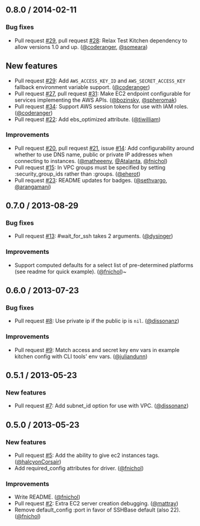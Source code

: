 ## 0.8.0 / 2014-02-11

### Bug fixes

* Pull request [#29][], pull request [#28][]: Relax Test Kitchen dependency to allow versions 1.0 and up. ([@coderanger][], [@someara][])

## New features

* Pull request [#29][]: Add `AWS_ACCESS_KEY_ID` and `AWS_SECRET_ACCESS_KEY` fallback environment variable support. ([@coderanger][])
* Pull request [#27][], pull request [#31][]: Make EC2 endpoint configurable for services implementing the AWS APIs. ([@bozinsky][], [@spheromak][])
* Pull request [#34][]: Support AWS session tokens for use with IAM roles. ([@coderanger][])
* Pull request [#22][]: Add ebs_optimized attribute. ([@tiwilliam][])

### Improvements

* Pull request [#20][], pull request [#21][], issue [#14][]: Add configurability around whether to use DNS name, public or private IP addresses when connecting to instances. ([@matheeeny][], [@Atalanta][], [@fnichol][])
* Pull request [#15][]: In VPC groups must be specified by setting :security_group_ids rather than :groups. ([@eherot][])
* Pull request [#23][]: README updates for badges. ([@sethvargo][], [@arangamani][])


## 0.7.0 / 2013-08-29

### Bug fixes

* Pull request [#13][]: #wait_for_ssh takes 2 arguments. ([@dysinger][])

### Improvements

* Support computed defaults for a select list of pre-determined platforms (see readme for quick example). ([@fnichol][])~


## 0.6.0 / 2013-07-23

### Bug fixes

* Pull request [#8][]: Use private ip if the public ip is `nil`. ([@dissonanz][])

### Improvements

* Pull request [#9][]: Match access and secret key env vars in example kitchen config with CLI tools' env vars. ([@juliandunn][])


## 0.5.1 / 2013-05-23

### New features

* Pull request [#7][]: Add subnet\_id option for use with VPC. ([@dissonanz][])


## 0.5.0 / 2013-05-23

### New features

* Pull request [#5][]: Add the ability to give ec2 instances tags. ([@halcyonCorsair][])
* Add required_config attributes for driver. ([@fnichol][])

### Improvements

* Write README. ([@fnichol][])
* Pull request [#2][]: Extra EC2 server creation debugging. ([@mattray][])
* Remove default_config :port in favor of SSHBase default (also 22). ([@fnichol][])

<!--- The following link definition list is generated by PimpMyChangelog --->
[#2]: https://github.com/opscode/kitchen-ec2/issues/2
[#5]: https://github.com/opscode/kitchen-ec2/issues/5
[#7]: https://github.com/opscode/kitchen-ec2/issues/7
[#8]: https://github.com/opscode/kitchen-ec2/issues/8
[#9]: https://github.com/opscode/kitchen-ec2/issues/9
[#13]: https://github.com/opscode/kitchen-ec2/issues/13
[#14]: https://github.com/opscode/kitchen-ec2/issues/14
[#15]: https://github.com/opscode/kitchen-ec2/issues/15
[#20]: https://github.com/opscode/kitchen-ec2/issues/20
[#21]: https://github.com/opscode/kitchen-ec2/issues/21
[#22]: https://github.com/opscode/kitchen-ec2/issues/22
[#23]: https://github.com/opscode/kitchen-ec2/issues/23
[#27]: https://github.com/opscode/kitchen-ec2/issues/27
[#28]: https://github.com/opscode/kitchen-ec2/issues/28
[#29]: https://github.com/opscode/kitchen-ec2/issues/29
[#31]: https://github.com/opscode/kitchen-ec2/issues/31
[#34]: https://github.com/opscode/kitchen-ec2/issues/34
[@Atalanta]: https://github.com/Atalanta
[@arangamani]: https://github.com/arangamani
[@bozinsky]: https://github.com/bozinsky
[@coderanger]: https://github.com/coderanger
[@dissonanz]: https://github.com/dissonanz
[@dysinger]: https://github.com/dysinger
[@eherot]: https://github.com/eherot
[@fnichol]: https://github.com/fnichol
[@halcyonCorsair]: https://github.com/halcyonCorsair
[@juliandunn]: https://github.com/juliandunn
[@matheeeny]: https://github.com/matheeeny
[@mattray]: https://github.com/mattray
[@sethvargo]: https://github.com/sethvargo
[@someara]: https://github.com/someara
[@spheromak]: https://github.com/spheromak
[@tiwilliam]: https://github.com/tiwilliam

